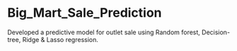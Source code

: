 # Big_Mart_Sale_Prediction
Developed a predictive model for outlet sale using Random forest, Decision-tree, Ridge &amp; Lasso regression.

